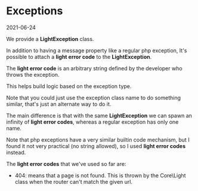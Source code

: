 Exceptions
========
2021-06-24



We provide a **LightException** class.


In addition to having a message property like a regular php exception,
It's possible to attach a **light error code** to the **LightException**.

The **light error code** is an arbitrary string defined by the developer who throws the exception.



This helps build logic based on the exception type.


Note that you could just use the exception class name to do something similar, that's just an alternate way to do it.

The main difference is that with the same **LightException** we can spawn an infinity of **light error codes**, whereas a regular exception
has only one name.

Note that php exceptions have a very similar builtin code mechanism, but I found it not very practical (no string allowed), so I used **light error codes** instead. 






The **light error codes** that we've used so far are:


- 404: means that a page is not found. 
        This is thrown by the Core\Light class when the router can't match the given url.


